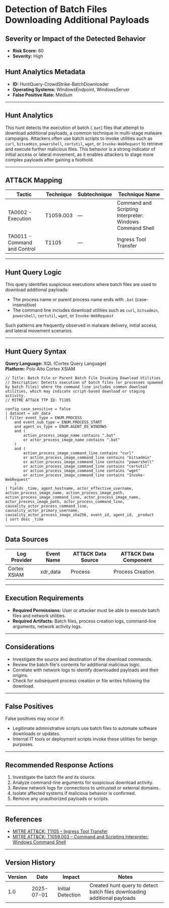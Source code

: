# Detection of Batch Files Downloading Additional Payloads

## Severity or Impact of the Detected Behavior
- **Risk Score:** 80
- **Severity:** High

## Hunt Analytics Metadata

- **ID:** HuntQuery-CrowdStrike-BatchDownloader
- **Operating Systems:** WindowsEndpoint, WindowsServer
- **False Positive Rate:** Medium

---

## Hunt Analytics

This hunt detects the execution of batch (`.bat`) files that attempt to download additional payloads, a common technique in multi-stage malware campaigns. Attackers often use batch scripts to invoke utilities such as `curl`, `bitsadmin`, `powershell`, `certutil`, `wget`, or `Invoke-WebRequest` to retrieve and execute further malicious files. This behavior is a strong indicator of initial access or lateral movement, as it enables attackers to stage more complex payloads after gaining a foothold.

---

## ATT&CK Mapping

| Tactic                        | Technique   | Subtechnique | Technique Name                                         |
|------------------------------|-------------|--------------|--------------------------------------------------------|
| TA0002 - Execution           | T1059.003   | —            | Command and Scripting Interpreter: Windows Command Shell |
| TA0011 - Command and Control | T1105       | —            | Ingress Tool Transfer                                  |

---

## Hunt Query Logic

This query identifies suspicious executions where batch files are used to download additional payloads:

- The process name or parent process name ends with `.bat` (case-insensitive)
- The command line includes download utilities such as `curl`, `bitsadmin`, `powershell`, `certutil`, `wget`, or `Invoke-WebRequest`

Such patterns are frequently observed in malware delivery, initial access, and lateral movement scenarios.

---

## Hunt Query Syntax

**Query Language:** XQL (Cortex Query Language)  
**Platform:** Polo Alto Cortex XSIAM

```xql
// Title: Batch File or Parent Batch File Invoking Download Utilities
// Description: Detects execution of batch files (or processes spawned by batch files) where the command line includes common download utilities, which may indicate script-based download or staging activity.
// MITRE ATT&CK TTP ID: T1105

config case_sensitive = false 
| dataset = xdr_data 
| filter event_type = ENUM.PROCESS 
    and event_sub_type = ENUM.PROCESS_START 
    and agent_os_type = ENUM.AGENT_OS_WINDOWS
    and (
        action_process_image_name contains ".bat"
        or actor_process_image_name contains ".bat"
    )
    and (
        action_process_image_command_line contains "curl"
        or action_process_image_command_line contains "bitsadmin"
        or action_process_image_command_line contains "powershell"
        or action_process_image_command_line contains "certutil"
        or action_process_image_command_line contains "wget"
        or action_process_image_command_line contains "Invoke-WebRequest"
    )
| fields _time, agent_hostname, actor_effective_username, action_process_image_name, action_process_image_path, action_process_image_command_line, actor_process_image_name, actor_process_image_path, actor_process_command_line, causality_actor_process_command_line, causality_actor_primary_username, causality_actor_process_image_sha256, event_id, agent_id, _product
| sort desc _time 
```

---

## Data Sources

| Log Provider | Event Name       | ATT&CK Data Source  | ATT&CK Data Component  |
|--------------|------------------|---------------------|------------------------|
| Cortex XSIAM|    xdr_data       | Process             | Process Creation       |

---

## Execution Requirements

- **Required Permissions:** User or attacker must be able to execute batch files and network utilities.
- **Required Artifacts:** Batch files, process creation logs, command-line arguments, network activity logs.

---

## Considerations

- Investigate the source and destination of the download commands.
- Review the batch file's contents for additional malicious logic.
- Correlate with network logs to identify downloaded payloads and their origins.
- Check for subsequent process creation or file writes following the download.

---

## False Positives

False positives may occur if:

- Legitimate administrative scripts use batch files to automate software downloads or updates.
- Internal IT tools or deployment scripts invoke these utilities for benign purposes.

---

## Recommended Response Actions

1. Investigate the batch file and its source.
2. Analyze command-line arguments for suspicious download activity.
3. Review network logs for connections to untrusted or external domains.
4. Isolate affected systems if malicious behavior is confirmed.
5. Remove any unauthorized payloads or scripts.

---

## References

- [MITRE ATT&CK: T1105 – Ingress Tool Transfer](https://attack.mitre.org/techniques/T1105/)
- [MITRE ATT&CK: T1059.003 – Command and Scripting Interpreter: Windows Command Shell](https://attack.mitre.org/techniques/T1059/003/)

---

## Version History

| Version | Date       | Impact            | Notes                                                                                      |
|---------|------------|-------------------|--------------------------------------------------------------------------------------------|
| 1.0     | 2025-07-01 | Initial Detection | Created hunt query to detect batch files downloading additional payloads                    |
